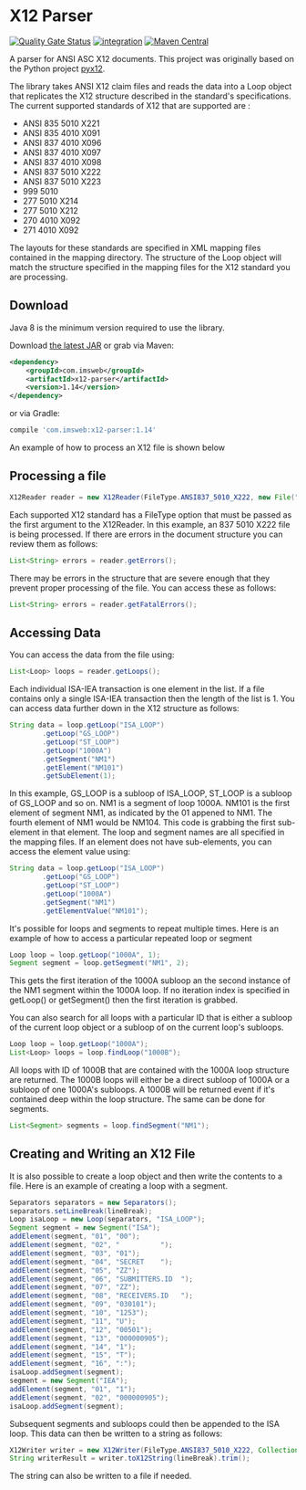 # X12 Parser 

[![Quality Gate Status](https://sonarcloud.io/api/project_badges/measure?project=imsweb_x12-parser&metric=alert_status)](https://sonarcloud.io/summary/new_code?id=imsweb_x12-parser)
[![integration](https://github.com/imsweb/x12-parser/workflows/integration/badge.svg)](https://github.com/imsweb/x12-parser/actions)
[![Maven Central](https://maven-badges.herokuapp.com/maven-central/com.imsweb/x12-parser/badge.svg)](https://maven-badges.herokuapp.com/maven-central/com.imsweb/x12-parser)

A parser for ANSI ASC X12 documents.  This project was originally based on the Python project [pyx12](https://github.com/azoner/pyx12).

The library takes ANSI X12 claim files and reads the data into a Loop object that replicates the X12 structure described in the standard's specifications. The current supported standards of X12 that
are supported are :

- ANSI 835 5010 X221
- ANSI 835 4010 X091
- ANSI 837 4010 X096
- ANSI 837 4010 X097
- ANSI 837 4010 X098
- ANSI 837 5010 X222
- ANSI 837 5010 X223
- 999 5010
- 277 5010 X214
- 277 5010 X212
- 270 4010 X092
- 271 4010 X092

The layouts for these standards are specified in XML mapping files contained in the mapping directory. The structure of the Loop object will match the structure specified in the mapping files for 
the X12 standard you are processing.

## Download

Java 8 is the minimum version required to use the library.

Download [the latest JAR][1] or grab via Maven:

```xml
<dependency>
    <groupId>com.imsweb</groupId>
    <artifactId>x12-parser</artifactId>
    <version>1.14</version>
</dependency>
```

or via Gradle:

```groovy
compile 'com.imsweb:x12-parser:1.14'
```

[1]: http://repository.sonatype.org/service/local/artifact/maven/redirect?r=central-proxy&g=com.imsweb&a=x12-parser&v=LATEST

An example of how to process an X12 file is shown below

## Processing a file

```java
X12Reader reader = new X12Reader(FileType.ANSI837_5010_X222, new File("/path/file.txt"));
```

Each supported X12 standard has a FileType option that must be passed as the first argument to the X12Reader. In this example, an 837 5010 X222 file is being processed. If there are errors in the
document structure you can review them as follows:

```java
List<String> errors = reader.getErrors();
```

There may be errors in the structure that are severe enough that they prevent proper processing of the file. You can access these as follows:

```java
List<String> errors = reader.getFatalErrors();
```

## Accessing Data
You can access the data from the file using:

```java
List<Loop> loops = reader.getLoops();
```

Each individual ISA-IEA transaction is one element in the list. If a file contains only a single ISA-IEA transaction then the length of the list is 1. You can access data further down in the X12 structure
as follows:

```java
String data = loop.getLoop("ISA_LOOP")
        .getLoop("GS_LOOP")
        .getLoop("ST_LOOP")
        .getLoop("1000A")
        .getSegment("NM1")
        .getElement("NM101")
        .getSubElement(1);
```

In this example, GS_LOOP is a subloop of ISA_LOOP, ST_LOOP is a subloop of GS_LOOP and so on. NM1 is a segment of loop 1000A. NM101 is the first element of segment NM1, as indicated by the 01 appened
to NM1. The fourth element of NM1 would be NM104. This code is grabbing the first sub-element in that element. The loop and segment names are all specified in the mapping files. If an element does not
have sub-elements, you can access the element value using:

```java
String data = loop.getLoop("ISA_LOOP")
        .getLoop("GS_LOOP")
        .getLoop("ST_LOOP")
        .getLoop("1000A")
        .getSegment("NM1")
        .getElementValue("NM101");
```

It's possible for loops and segments to repeat multiple times. Here is an example of how to access a particular repeated loop or segment

```java
Loop loop = loop.getLoop("1000A", 1);
Segment segment = loop.getSegment("NM1", 2);
```

This gets the first iteration of the 1000A subloop an the second instance of the NM1 segment within the 1000A loop. If no iteration index is specified in getLoop() or getSegment() then the first
iteration is grabbed.

You can also search for all loops with a particular ID that is either a subloop of the current loop object or a subloop of on the current loop's subloops.

```java
Loop loop = loop.getLoop("1000A");
List<Loop> loops = loop.findLoop("1000B");
```

All loops with ID of 1000B that are contained with the 1000A loop structure are returned. The 1000B loops will either be a direct subloop of 1000A or a subloop of one 1000A's subloops. A 1000B will be
returned event if it's contained deep within the loop structure. The same can be done for segments.

```java
List<Segment> segments = loop.findSegment("NM1");
```

## Creating and Writing an X12 File

It is also possible to create a loop object and then write the contents to a file. Here is an example of creating a loop with a segment.

```java
Separators separators = new Separators();
separators.setLineBreak(lineBreak);
Loop isaLoop = new Loop(separators, "ISA_LOOP");
Segment segment = new Segment("ISA");
addElement(segment, "01", "00");
addElement(segment, "02", "          ");
addElement(segment, "03", "01");
addElement(segment, "04", "SECRET    ");
addElement(segment, "05", "ZZ");
addElement(segment, "06", "SUBMITTERS.ID  ");
addElement(segment, "07", "ZZ");
addElement(segment, "08", "RECEIVERS.ID   ");
addElement(segment, "09", "030101");
addElement(segment, "10", "1253");
addElement(segment, "11", "U");
addElement(segment, "12", "00501");
addElement(segment, "13", "000000905");
addElement(segment, "14", "1");
addElement(segment, "15", "T");
addElement(segment, "16", ":");
isaLoop.addSegment(segment);
segment = new Segment("IEA");
addElement(segment, "01", "1");
addElement(segment, "02", "000000905");
isaLoop.addSegment(segment);
```

Subsequent segments and subloops could then be appended to the ISA loop. This data can then be written to a string as follows:

```java
X12Writer writer = new X12Writer(FileType.ANSI837_5010_X222, Collections.singletonList(isaLoop), separators);
String writerResult = writer.toX12String(lineBreak).trim();
```

The string can also be written to a file if needed.

